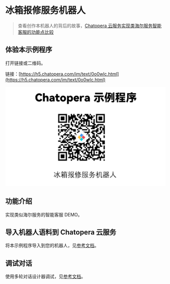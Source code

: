 # 冰箱报修服务机器人
<!-- 示例程序，https://github.com/chatopera/chatbot-samples，勿删！！ -->

> 查看创作本机器人的背后的故事，[Chatopera 云服务实现类海尔服务智能客服的功能点比较](https://chatopera.blog.csdn.net/article/details/139992161)


## 体验本示例程序

打开链接或二维码。

链接：[https://h5.chatopera.com/im/text/0o0wlc.html](https://h5.chatopera.com/im/text/0o0wlc.html)

![Alt text](assets/screenshot_20240627161133.png)


## 功能介绍

实现类似海尔服务的智能客服 DEMO。

## 导入机器人语料到 Chatopera 云服务

将本示例程序导入到您的机器人，见[参考文档](https://github.com/chatopera/chatbot-samples?tab=readme-ov-file#%E4%BD%BF%E7%94%A8-cli-%E5%AF%BC%E5%85%A5%E7%A4%BA%E4%BE%8B%E7%A8%8B%E5%BA%8F)。

## 调试对话

使用多轮对话设计器调试，见[参考文档](https://docs.chatopera.com/products/chatbot-platform/tutorials/3-add-scripts-function.html)。
